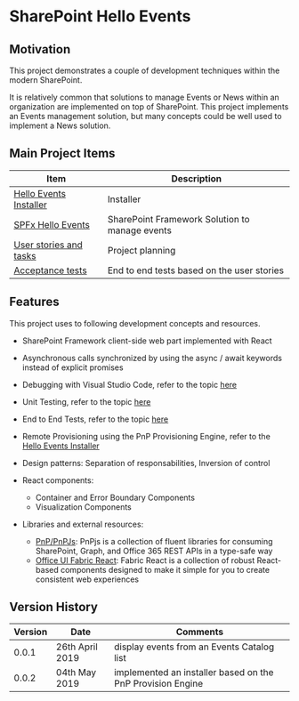 ﻿# SharePoint Hello Events

## Motivation

This project demonstrates a couple of development techniques within the modern SharePoint.

It is relatively common that solutions to manage Events or News within an organization are implemented on top of SharePoint. This project implements an Events management solution, but many concepts could be well used to implement a News solution.

## Main Project Items

Item|Description
----|-----------
[Hello Events Installer](./installers) | Installer
[SPFx Hello Events](./spfx-hello-events) | SharePoint Framework Solution to manage events
[User stories and tasks](https://github.com/leberns/sp-hello-events/projects) | Project planning
[Acceptance tests](https://github.com/leberns/sp-hello-events/tree/master/acceptance-tests) | End to end tests based on the user stories

## Features

This project uses to following development concepts and resources.

- SharePoint Framework client-side web part implemented with React
- Asynchronous calls synchronized by using the async / await keywords instead of explicit promises
- Debugging with Visual Studio Code, refer to the topic [here](https://github.com/leberns/sp-hello-events/wiki/Debugging-a-SPFx-Project-with-Visual-Studio-Code)
- Unit Testing, refer to the topic [here](https://github.com/leberns/sp-hello-events/wiki/Jest-Testing-a-SPFx-Project)
- End to End Tests, refer to the topic [here](https://github.com/leberns/sp-hello-events/wiki/Robot-Framework-for-End-to-End-Tests-on-SharePoint-Framework)
- Remote Provisioning using the PnP Provisioning Engine, refer to the [Hello Events Installer](https://github.com/leberns/sp-hello-events/blob/master/installers/hello-events-installer)
- Design patterns: Separation of responsabilities, Inversion of control
- React components:
    - Container and Error Boundary Components
    - Visualization Components

- Libraries and external resources:
  - [PnP/PnPJs](https://pnp.github.io/pnpjs/): PnPjs is a collection of fluent libraries for consuming SharePoint, Graph, and Office 365 REST APIs in a type-safe way  
  - [Office UI Fabric React](https://github.com/OfficeDev/office-ui-fabric-react): Fabric React is a collection of robust React-based components designed to make it simple for you to create consistent web experiences

## Version History

Version|Date|Comments
-------|----|--------
0.0.1 | 26th April 2019 | display events from an Events Catalog list
0.0.2 | 04th May 2019 | implemented an installer based on the PnP Provision Engine
